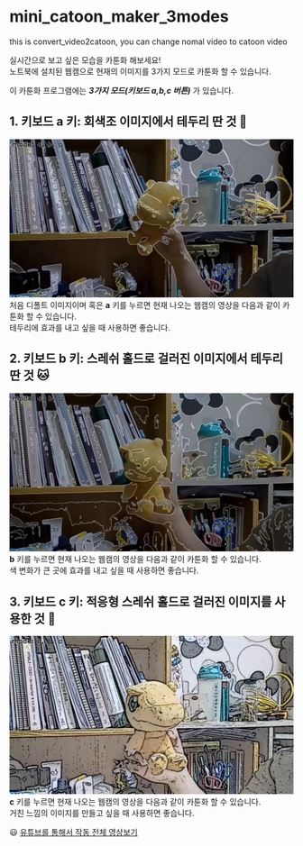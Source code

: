 # mini_catoon_maker_3modes
this is convert_video2catoon, you can change nomal video to catoon video   
    
실시간으로 보고 싶은 모습을 카툰화 해보세요!   
노트북에 설치된 웹캠으로 현재의 이미지를 3가지 모드로 카툰화 할 수 있습니다.     
   
이 카툰화 프로그램에는 ***3가지 모드(키보드 a,b,c 버튼)*** 가 있습니다.      

## 1. 키보드 a 키: 회색조 이미지에서 테두리 딴 것 :dog:   
![mode_a](README_img/a.png)   
처음 디폴트 이미지이며 혹은 **a** 키를 누르면 현재 나오는 웹캠의 영상을 다음과 같이 카툰화 할 수 있습니다.   
테두리에 효과를 내고 싶을 때 사용하면 좋습니다.   
   
## 2. 키보드 b 키: 스레쉬 홀드로 걸러진 이미지에서 테두리 딴 것   :cat:
![mode_b](README_img/b.png)   
**b** 키를 누르면 현재 나오는 웹캠의 영상을 다음과 같이 카툰화 할 수 있습니다.   
색 변화가 큰 곳에 효과를 내고 싶을 때 사용하면 좋습니다.    
   
## 3. 키보드 c 키: 적응형 스레쉬 홀드로 걸러진 이미지를 사용한 것 :bear:   
![mode_b](README_img/c.png)   
**c** 키를 누르면 현재 나오는 웹캠의 영상을 다음과 같이 카툰화 할 수 있습니다.   
거친 느낌의 이미지를 만들고 싶을 때 사용하면 좋습니다.   

:smiley: [유튜브를 통해서 작동 전체 영상보기](https://youtu.be/YsgHJm5JUzw)   